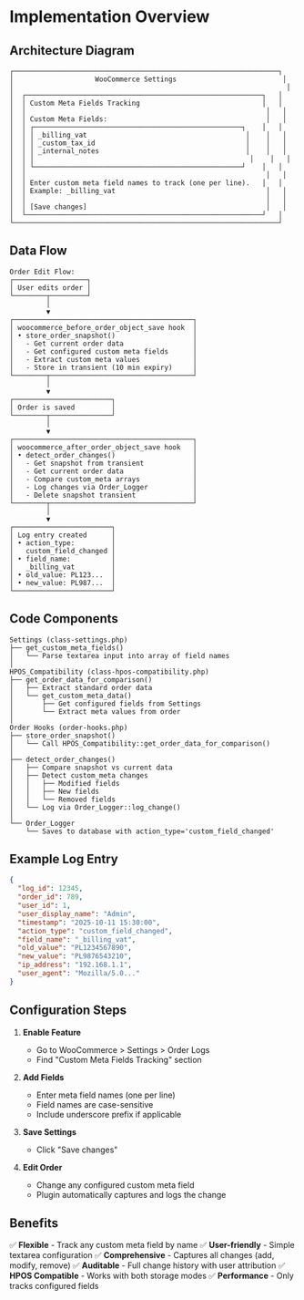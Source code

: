 # Implementation Overview

## Architecture Diagram

```
┌─────────────────────────────────────────────────────────────────┐
│                    WooCommerce Settings                          │
│                                                                   │
│  ┌──────────────────────────────────────────────────────────┐   │
│  │ Custom Meta Fields Tracking                              │   │
│  │                                                           │   │
│  │ Custom Meta Fields:                                       │   │
│  │ ┌───────────────────────────────────────────────────┐    │   │
│  │ │ _billing_vat                                       │    │   │
│  │ │ _custom_tax_id                                     │    │   │
│  │ │ _internal_notes                                    │    │   │
│  │ │                                                     │    │   │
│  │ └───────────────────────────────────────────────────┘    │   │
│  │                                                           │   │
│  │ Enter custom meta field names to track (one per line).   │   │
│  │ Example: _billing_vat                                     │   │
│  │                                                           │   │
│  │ [Save changes]                                            │   │
│  └──────────────────────────────────────────────────────────┘   │
└─────────────────────────────────────────────────────────────────┘
```

## Data Flow

```
Order Edit Flow:
┌──────────────────┐
│ User edits order │
└────────┬─────────┘
         │
         ▼
┌────────────────────────────────────────────┐
│ woocommerce_before_order_object_save hook  │
│ • store_order_snapshot()                   │
│   - Get current order data                 │
│   - Get configured custom meta fields      │
│   - Extract custom meta values             │
│   - Store in transient (10 min expiry)     │
└────────┬───────────────────────────────────┘
         │
         ▼
┌────────────────────────┐
│ Order is saved         │
└────────┬───────────────┘
         │
         ▼
┌────────────────────────────────────────────┐
│ woocommerce_after_order_object_save hook   │
│ • detect_order_changes()                   │
│   - Get snapshot from transient            │
│   - Get current order data                 │
│   - Compare custom_meta arrays             │
│   - Log changes via Order_Logger           │
│   - Delete snapshot transient              │
└────────┬───────────────────────────────────┘
         │
         ▼
┌────────────────────────┐
│ Log entry created      │
│ • action_type:         │
│   custom_field_changed │
│ • field_name:          │
│   _billing_vat         │
│ • old_value: PL123...  │
│ • new_value: PL987...  │
└────────────────────────┘
```

## Code Components

```
Settings (class-settings.php)
├── get_custom_meta_fields()
│   └── Parse textarea input into array of field names
│
HPOS_Compatibility (class-hpos-compatibility.php)
├── get_order_data_for_comparison()
│   ├── Extract standard order data
│   └── get_custom_meta_data()
│       ├── Get configured fields from Settings
│       └── Extract meta values from order
│
Order Hooks (order-hooks.php)
├── store_order_snapshot()
│   └── Call HPOS_Compatibility::get_order_data_for_comparison()
│
├── detect_order_changes()
│   ├── Compare snapshot vs current data
│   ├── Detect custom_meta changes
│   │   ├── Modified fields
│   │   ├── New fields
│   │   └── Removed fields
│   └── Log via Order_Logger::log_change()
│
└── Order_Logger
    └── Saves to database with action_type='custom_field_changed'
```

## Example Log Entry

```json
{
  "log_id": 12345,
  "order_id": 789,
  "user_id": 1,
  "user_display_name": "Admin",
  "timestamp": "2025-10-11 15:30:00",
  "action_type": "custom_field_changed",
  "field_name": "_billing_vat",
  "old_value": "PL1234567890",
  "new_value": "PL9876543210",
  "ip_address": "192.168.1.1",
  "user_agent": "Mozilla/5.0..."
}
```

## Configuration Steps

1. **Enable Feature**
   - Go to WooCommerce > Settings > Order Logs
   - Find "Custom Meta Fields Tracking" section
   
2. **Add Fields**
   - Enter meta field names (one per line)
   - Field names are case-sensitive
   - Include underscore prefix if applicable
   
3. **Save Settings**
   - Click "Save changes"
   
4. **Edit Order**
   - Change any configured custom meta field
   - Plugin automatically captures and logs the change

## Benefits

✅ **Flexible** - Track any custom meta field by name
✅ **User-friendly** - Simple textarea configuration
✅ **Comprehensive** - Captures all changes (add, modify, remove)
✅ **Auditable** - Full change history with user attribution
✅ **HPOS Compatible** - Works with both storage modes
✅ **Performance** - Only tracks configured fields
